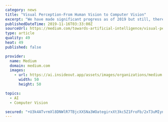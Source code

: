 ```yaml
---
category: news
title: "Visual Perception-From Human Vision to Computer Vision"
excerpt: "We have made significant progress as of 2019 but still, there is a long way to go. Computer vision is a relatively novel field of Computer Science, approximately 60 years old. Until 1959, we knew very little about biological vision. In 1959, two ..."
publishedDateTime: 2019-11-16T03:33:00Z
sourceUrl: https://medium.com/towards-artificial-intelligence/visual-perception-from-human-vision-to-computer-vision-3152134292?source=rss-25c454d759c------2
type: article
quality: 49
heat: 49
published: false

provider:
  name: Medium
  domain: medium.com
  images:
    - url: https://ai.insideout.app/assets/images/organizations/medium.com-50x50.jpg
      width: 50
      height: 50

topics:
  - AI
  - Computer Vision

secured: "+U3k4ATvrmXl8DNWlR7TBjcXXSNa3WOategirxXt3kc5Z1FroFb/2xT3uMIynLLp4/oNYg6Gw8no1CLtHwu2vVxJIctYArVUr0pUWenh4oBSl9yo/KEij0RgQHqDB3PAeTMf5Ys8OPPPum3a61yFHQrJYAQ405wxoEN2OaWzzMydabBsu7TpMrK2t2hHtUEaZLK3u+LhKVuuZAq8RM5+b2iIOJqxN88jAy9TNTCTmmNiu/jeL+RsTl/9DcZTAefOZaE56bL/SpiarY5MTtljCw==;FovoaAR1vyC0tofngOAWeA=="
---
```



